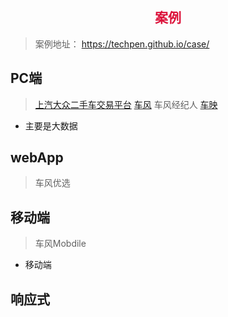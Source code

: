 ## <center><font face="微软雅黑" color="#DC143C">案例</font></center>
> 案例地址： https://techpen.github.io/case/

## PC端
> [上汽大众二手车交易平台](http://www.svwuc.com)
> [车风](http://www.ichefeng.com)
> 车风经纪人
> [车映](https://techpen.github.io/case/datayin/)
+ 主要是大数据

## webApp
> 车风优选

## 移动端
> 车风Mobdile
+ 移动端

## 响应式
